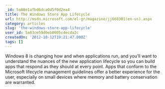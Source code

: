 ```yaml
---
_id: 5a88e1afbd6dca0d5f0d2ea4
title: The Windows Store App Lifecycle
url: http://msdn.microsoft.com/el-gr/magazine/jj660301(en-us).aspx
category: articles
slug: 'the-windows-store-app-lifecycle'
user_id: 5a83ce59d6eb0005c4ecda2c
createdOn: '2012-10-12T19:21:47.000Z'
tags: []
---
```


Windows 8 is changing how and when applications run, and you’ll want to understand the nuances of the new application lifecycle so you can build apps that respond as they should at every point. Apps that conform to the Microsoft lifecycle management guidelines offer a better experience for the user, especially on small devices where memory and battery conservation are warranted.
